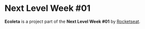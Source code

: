 # Next Level Week #01
**Ecoleta** is a project part of the **Next Level Week #01** by [Rocketseat](https://github.com/Rocketseat).
